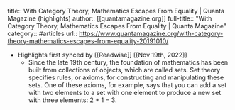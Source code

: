 title:: With Category Theory, Mathematics Escapes From Equality | Quanta Magazine (highlights)
author:: [[quantamagazine.org]]
full-title:: "With Category Theory, Mathematics Escapes From Equality | Quanta Magazine"
category:: #articles
url:: https://www.quantamagazine.org/with-category-theory-mathematics-escapes-from-equality-20191010/

- Highlights first synced by [[Readwise]] [[Nov 19th, 2022]]
	- Since the late 19th century, the foundation of mathematics has been built from collections of objects, which are called sets. Set theory specifies rules, or axioms, for constructing and manipulating these sets. One of these axioms, for example, says that you can add a set with two elements to a set with one element to produce a new set with three elements: 2 + 1 = 3.